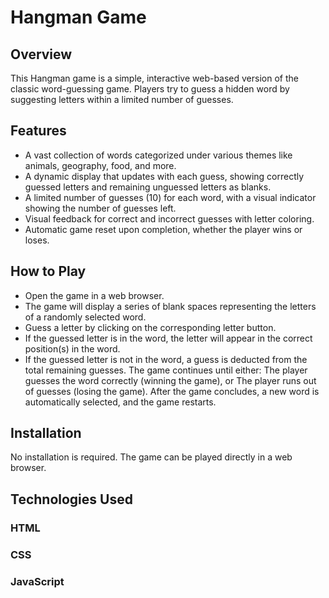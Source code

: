 # Hangman Game

## Overview

This Hangman game is a simple, interactive web-based version of the classic word-guessing game. Players try to guess a hidden word by suggesting letters within a limited number of guesses.

## Features

- A vast collection of words categorized under various themes like animals, geography, food, and more.
- A dynamic display that updates with each guess, showing correctly guessed letters and remaining unguessed letters as blanks.
- A limited number of guesses (10) for each word, with a visual indicator showing the number of guesses left.
- Visual feedback for correct and incorrect guesses with letter coloring.
- Automatic game reset upon completion, whether the player wins or loses.

## How to Play

- Open the game in a web browser.
- The game will display a series of blank spaces representing the letters of a randomly selected word.
- Guess a letter by clicking on the corresponding letter button.
- If the guessed letter is in the word, the letter will appear in the correct position(s) in the word.
- If the guessed letter is not in the word, a guess is deducted from the total remaining guesses. The game continues until either: The player guesses the word correctly (winning the game), or The player runs out of guesses (losing the game). After the game concludes, a new word is automatically selected, and the game restarts.

## Installation

No installation is required. The game can be played directly in a web browser.

## Technologies Used

### HTML

### CSS

### JavaScript
